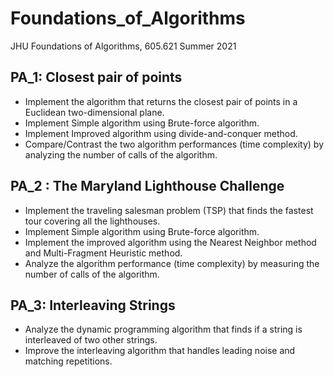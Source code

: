 # Foundations_of_Algorithms
JHU Foundations of Algorithms, 605.621 Summer 2021

## PA_1:  Closest pair of points
* Implement the algorithm that returns the closest pair of points in a Euclidean two-dimensional plane.
* Implement Simple algorithm using Brute-force algorithm.
* Implement Improved algorithm using divide-and-conquer method. 
* Compare/Contrast the two algorithm performances (time complexity) by analyzing the number of calls of the algorithm. 

## PA_2 : The Maryland Lighthouse Challenge
* Implement the traveling salesman problem (TSP) that finds the fastest tour covering all the lighthouses.
* Implement Simple algorithm using Brute-force algorithm.
* Implement the improved algorithm using the Nearest Neighbor method and Multi-Fragment Heuristic method. 
* Analyze the algorithm performance (time complexity) by measuring the number of calls of the algorithm. 

## PA_3: Interleaving Strings
* Analyze the dynamic programming algorithm that finds if a string is interleaved of two other strings.
* Improve the interleaving algorithm that handles leading noise and matching repetitions.


